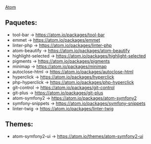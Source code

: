 [Atom](https://atom.io/)

Paquetes:
---------
- tool-bar  → https://atom.io/packages/tool-bar
- emmet → https://atom.io/packages/emmet
- linter-php → https://atom.io/packages/linter-php
- atom-beautify → https://atom.io/packages/atom-beautify
- highlight-selected → https://atom.io/packages/highlight-selected
- pigments → https://atom.io/packages/pigments
- minimap → https://atom.io/packages/minimap
- autoclose-html → https://atom.io/packages/autoclose-html
- hyperclick → https://atom.io/packages/hyperclick
- php-hyperclick → https://atom.io/packages/php-hyperclick
- git-control → https://atom.io/packages/git-control
- git-plus → https://atom.io/packages/git-plus
- atom-symfony2 → https://atom.io/packages/atom-symfony2
- symfony-snippets → https://atom.io/packages/symfony-snippets
- linter-twig → https://atom.io/packages/linter-twig

Themes:
-------
- atom-symfony2-ui → https://atom.io/themes/atom-symfony2-ui